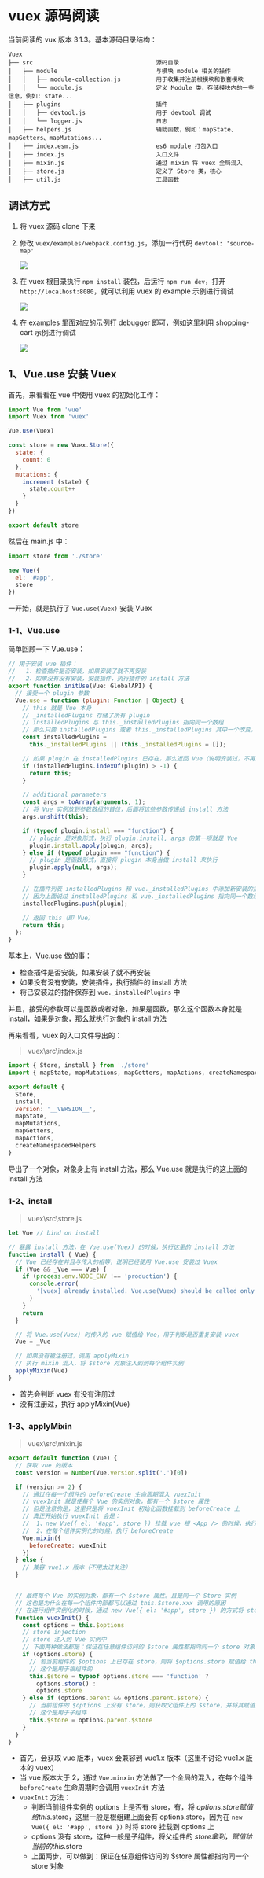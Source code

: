 # vuex 源码阅读

当前阅读的 vux 版本 3.1.3。基本源码目录结构：

```
Vuex
├── src                                   源码目录
│   ├── module                            与模块 module 相关的操作
│   │   ├── module-collection.js          用于收集并注册根模块和嵌套模块
│   │   └── module.js                     定义 Module 类，存储模块内的一些信息，例如: state...
│   ├── plugins                           插件
│   │   ├── devtool.js                    用于 devtool 调试
│   │   └── logger.js                     日志
│   ├── helpers.js                        辅助函数，例如：mapState、mapGetters、mapMutations...
│   ├── index.esm.js                      es6 module 打包入口
│   ├── index.js                          入口文件
│   ├── mixin.js                          通过 mixin 将 vuex 全局混入
│   ├── store.js                          定义了 Store 类，核心
│   ├── util.js                           工具函数
```



## 调试方式

1. 将 vuex 源码 clone 下来

2. 修改 `vuex/examples/webpack.config.js`，添加一行代码 `devtool: 'source-map'`

   ![](../imgs/img31.png)

3. 在 vuex 根目录执行 `npm install` 装包，后运行 `npm run dev`，打开 `http://localhost:8080`，就可以利用 vuex 的 example 示例进行调试

   ![](../imgs/img32.png)

4. 在 examples 里面对应的示例打 debugger 即可，例如这里利用 shopping-cart 示例进行调试

   ![](../imgs/img33.png)



## 1、Vue.use 安装 Vuex

首先，来看看在 vue 中使用 vuex 的初始化工作：

```js
import Vue from 'vue'
import Vuex from 'vuex'

Vue.use(Vuex)

const store = new Vuex.Store({
  state: {
    count: 0
  },
  mutations: {
    increment (state) {
      state.count++
    }
  }
})

export default store
```

然后在 main.js 中：

```js
import store from './store'

new Vue({
  el: '#app',
  store
})
```



一开始，就是执行了 `Vue.use(Vuex)` 安装 Vuex



### 1-1、Vue.use

简单回顾一下 Vue.use：

```js
// 用于安装 vue 插件：
//   1、检查插件是否安装，如果安装了就不再安装
//   2、如果没有没有安装，安装插件，执行插件的 install 方法
export function initUse(Vue: GlobalAPI) {
  // 接受一个 plugin 参数
  Vue.use = function (plugin: Function | Object) {
    // this 就是 Vue 本身
    // _installedPlugins 存储了所有 plugin
    // installedPlugins 与 this._installedPlugins 指向同一个数组
    // 那么只要 installedPlugins 或者 this._installedPlugins 其中一个改变，肯定会影响另外一个
    const installedPlugins =
      this._installedPlugins || (this._installedPlugins = []);

    // 如果 plugin 在 installedPlugins 已存在，那么返回 Vue（说明安装过，不再重复安装）
    if (installedPlugins.indexOf(plugin) > -1) {
      return this;
    }

    // additional parameters
    const args = toArray(arguments, 1);
    // 将 Vue 实例放到参数数组的首位，后面将这些参数传递给 install 方法
    args.unshift(this);

    if (typeof plugin.install === "function") {
      // plugin 是对象形式，执行 plugin.install, args 的第一项就是 Vue
      plugin.install.apply(plugin, args);
    } else if (typeof plugin === "function") {
      // plugin 是函数形式，直接将 plugin 本身当做 install 来执行
      plugin.apply(null, args);
    }

    // 在插件列表 installedPlugins 和 vue._installedPlugins 中添加新安装的插件
    // 因为上面说过 installedPlugins 和 vue._installedPlugins 指向同一个数组
    installedPlugins.push(plugin);

    // 返回 this（即 Vue）
    return this;
  };
}
```

基本上，Vue.use 做的事：

- 检查插件是否安装，如果安装了就不再安装
- 如果没有没有安装，安装插件，执行插件的 install 方法
- 将已安装过的插件保存到 `vue._installedPlugins` 中

并且，接受的参数可以是函数或者对象，如果是函数，那么这个函数本身就是 install，如果是对象，那么就执行对象的 install 方法



再来看看，vuex 的入口文件导出的：

> vuex\src\index.js

```js
import { Store, install } from './store'
import { mapState, mapMutations, mapGetters, mapActions, createNamespacedHelpers } from './helpers'

export default {
  Store,
  install,
  version: '__VERSION__',
  mapState,
  mapMutations,
  mapGetters,
  mapActions,
  createNamespacedHelpers
}
```

导出了一个对象，对象身上有 install 方法，那么 Vue.use 就是执行的这上面的 install 方法



### 1-2、install

> vuex\src\store.js

```js
let Vue // bind on install

// 暴露 install 方法，在 Vue.use(Vuex) 的时候，执行这里的 install 方法
function install (_Vue) {
  // Vue 已经存在并且与传入的相等，说明已经使用 Vue.use 安装过 Vuex
  if (Vue && _Vue === Vue) {
    if (process.env.NODE_ENV !== 'production') {
      console.error(
        '[vuex] already installed. Vue.use(Vuex) should be called only once.'
      )
    }
    return
  }

  // 将 Vue.use(Vuex) 时传入的 vue 赋值给 Vue，用于判断是否重复安装 vuex
  Vue = _Vue

  // 如果没有被注册过，调用 applyMixin
  // 执行 mixin 混入，将 $store 对象注入到到每个组件实例
  applyMixin(Vue)
}
```

- 首先会判断 vuex 有没有注册过
- 没有注册过，执行 applyMixin(Vue)



### 1-3、applyMixin

> vuex\src\mixin.js

```js
export default function (Vue) {
  // 获取 vue 的版本
  const version = Number(Vue.version.split('.')[0])

  if (version >= 2) {
    // 通过在每一个组件的 beforeCreate 生命周期混入 vuexInit
    // vuexInit 就是使每个 Vue 的实例对象，都有一个 $store 属性
    // 但是注意的是，这里只是将 vuexInit 初始化函数挂载到 beforeCreate 上
    // 真正开始执行 vuexInit 会是：
    //  1、new Vue({ el: '#app', store }) 挂载 vue 根 <App /> 的时候，执行 beforeCreate
    //  2、在每个组件实例化的时候，执行 beforeCreate
    Vue.mixin({
      beforeCreate: vuexInit
    })
  } else {
    // 兼容 vue1.x 版本（不用太过关注）
  }


  // 最终每个 Vue 的实例对象，都有一个 $store 属性。且是同一个 Store 实例
  // 这也是为什么在每一个组件内部都可以通过 this.$store.xxx 调用的原因
  // 在进行组件实例化的时候，通过 new Vue({ el: '#app', store }) 的方式将 store 对象放到 vue.$options 上
  function vuexInit() {
    const options = this.$options
    // store injection
    // store 注入到 Vue 实例中
    // 下面两种做法都是：保证在任意组件访问的 $store 属性都指向同一个 store 对象
    if (options.store) {
      // 若当前组件的 $options 上已存在 store，则将 $options.store 赋值给 this.$store
      // 这个是用于根组件的
      this.$store = typeof options.store === 'function' ?
        options.store() :
        options.store
    } else if (options.parent && options.parent.$store) {
      // 当前组件的 $options 上没有 store，则获取父组件上的 $store，并将其赋值给 this.$store
      // 这个是用于子组件
      this.$store = options.parent.$store
    }
  }
}
```

- 首先，会获取 vue 版本，vuex 会兼容到 vue1.x 版本（这里不讨论 vue1.x 版本的 vuex）
- 当 vue 版本大于 2，通过 `Vue.minxin` 方法做了一个全局的混入，在每个组件 `beforeCreate` 生命周期时会调用 `vuexInit` 方法
- `vuexInit` 方法：
  - 判断当前组件实例的 options 上是否有 store，有，将 $options.store 赋值给 this.$store，这里一般是根组建上面会有 options.store，因为在 `new Vue({ el: '#app', store })` 时将 store 挂载到 options 上
  - options 没有 store，这种一般是子组件，将父组件的 $store拿到，赋值给当前的 this.$store
  - 上面两步，可以做到：保证在任意组件访问的 $store 属性都指向同一个 store 对象





